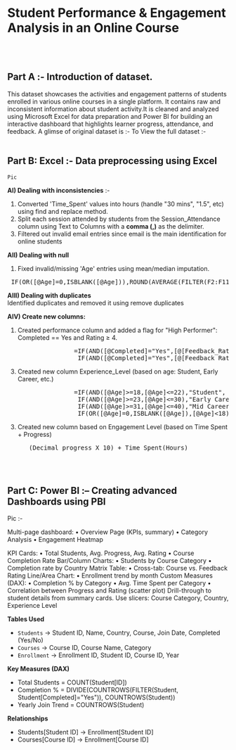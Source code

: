 # Student Performance & Engagement Analysis in an Online Course 
<br><br>
## Part A :- Introduction of dataset.
    
This dataset showcases the activities and engagement patterns of students enrolled in various online courses in a single platform. It contains raw and inconsistent information about student activity.It is cleaned and analyzed using Microsoft Excel for data preparation and Power BI for building an interactive dashboard that highlights learner progress, attendance, and feedback. 
    A glimse of original dataset is :- 
    To View the full dataset :-
<br><br>

## Part B: Excel :- Data preprocessing using Excel 

    Pic

**AI) Dealing with inconsistencies** :-  
1) Converted 'Time_Spent' values into hours (handle "30 mins", "1.5", etc) using find and replace method.
2) Split each session attended by students from the Session_Attendance column using Text to Columns with a **comma (,)** as the delimiter.
3) Filtered out invalid email entries since email is the main identification for online students 

**AII) Dealing with null**             
1) Fixed invalid/missing 'Age' entries using mean/median imputation.

<pre> IF(OR([@Age]=0,ISBLANK([@Age])),ROUND(AVERAGE(FILTER(F2:F1144,F2:F1144<>0)),0),[@Age]) </pre>

**AIII) Dealing with duplicates**      
    Identified duplicates and removed it using remove duplicates

**AIV)	Create new columns:**	         
1)  Created performance column and added a flag for "High Performer": Completed == Yes and Rating ≥ 4.

  <pre>                  =IF(AND([@Completed]="Yes",[@[Feedback_Rating]]>3),"High Performer",
                   IF(AND([@Completed]="Yes",[@[Feedback_Rating]]<=3),"Low Performer","Not Completed"))         </pre>
                                              
3)  Created new column Experience_Level (based on age: Student, Early Career, etc.)
                                        
   <pre>                  =IF(AND([@Age]>=18,[@Age]<=22),"Student", 
                   IF(AND([@Age]>=23,[@Age]<=30),"Early Career", 
                   IF(AND([@Age]>=31,[@Age]<=40),"Mid Career",  
                   IF(OR([@Age]=0,ISBLANK([@Age]),[@Age]<18),"Unknown","Senior"))))   </pre>

3)  Created new column based on Engagement Level (based on Time Spent + Progress) 

    <pre>   (Decimal progress X 10) + Time Spent(Hours)  </pre>


<br><br>
## Part C: Power BI :– Creating advanced Dashboards using PBI
 
 Pic :-


Multi-page dashboard:
•	Overview Page (KPIs, summary)
•	Category Analysis
•	Engagement Heatmap

KPI Cards:
•	Total Students, Avg. Progress, Avg. Rating
•	Course Completion Rate
Bar/Column Charts:
•	Students by Course Category
•	Completion rate by Country
Matrix Table:
•	Cross-tab: Course vs. Feedback Rating
Line/Area Chart:
•	Enrollment trend by month
 Custom Measures (DAX):
•	Completion % by Category
•	Avg. Time Spent per Category
•	Correlation between Progress and Rating (scatter plot)
Drill-through to student details from summary cards.
Use slicers: Course Category, Country, Experience Level

**Tables Used**
- `Students` → Student ID, Name, Country, Course, Join Date, Completed (Yes/No)
- `Courses` → Course ID, Course Name, Category
- `Enrollment` → Enrollment ID, Student ID, Course ID, Year

**Key Measures (DAX)**
- Total Students = COUNT(Student[ID])
- Completion % = DIVIDE(COUNTROWS(FILTER(Student, Student[Completed]="Yes")), COUNTROWS(Student))
- Yearly Join Trend = COUNTROWS(Student)

**Relationships**
- Students[Student ID] → Enrollment[Student ID]
- Courses[Course ID] → Enrollment[Course ID]
